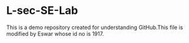 # L-sec-SE-Lab
This is a demo repository created for understanding GitHub.This file is modified by Eswar whose id no is 1917.
